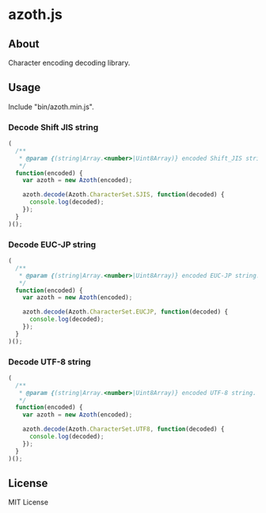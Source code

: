 azoth.js
========

## About

Character encoding decoding library.

## Usage

Include "bin/azoth.min.js".

### Decode Shift JIS string

```js
(
  /**
   * @param {(string|Array.<number>|Uint8Array)} encoded Shift_JIS string.
   */
  function(encoded) {
    var azoth = new Azoth(encoded);

    azoth.decode(Azoth.CharacterSet.SJIS, function(decoded) {
      console.log(decoded);
    });
  }
)();
```

### Decode EUC-JP string

```js
(
  /**
   * @param {(string|Array.<number>|Uint8Array)} encoded EUC-JP string.
   */
  function(encoded) {
    var azoth = new Azoth(encoded);

    azoth.decode(Azoth.CharacterSet.EUCJP, function(decoded) {
      console.log(decoded);
    });
  }
)();
```

### Decode UTF-8 string

```js
(
  /**
   * @param {(string|Array.<number>|Uint8Array)} encoded UTF-8 string.
   */
  function(encoded) {
    var azoth = new Azoth(encoded);

    azoth.decode(Azoth.CharacterSet.UTF8, function(decoded) {
      console.log(decoded);
    });
  }
)();
```

## License

MIT License

